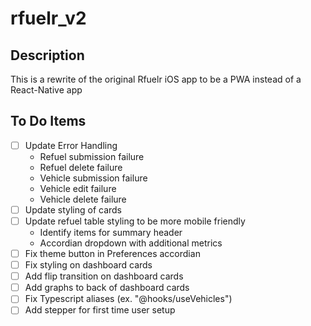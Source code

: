 # rfuelr_v2
## Description
This is a rewrite of the original Rfuelr iOS app to be a PWA instead of a React-Native app

## To Do Items
- [ ] Update Error Handling
  - Refuel submission failure
  - Refuel delete failure
  - Vehicle submission failure
  - Vehicle edit failure
  - Vehicle delete failure
- [ ] Update styling of cards
- [ ] Update refuel table styling to be more mobile friendly
  - Identify items for summary header
  - Accordian dropdown with additional metrics
- [ ] Fix theme button in Preferences accordian
- [ ] Fix styling on dashboard cards
- [ ] Add flip transition on dashboard cards
- [ ] Add graphs to back of dashboard cards
- [ ] Fix Typescript aliases (ex. "@hooks/useVehicles")
- [ ] Add stepper for first time user setup